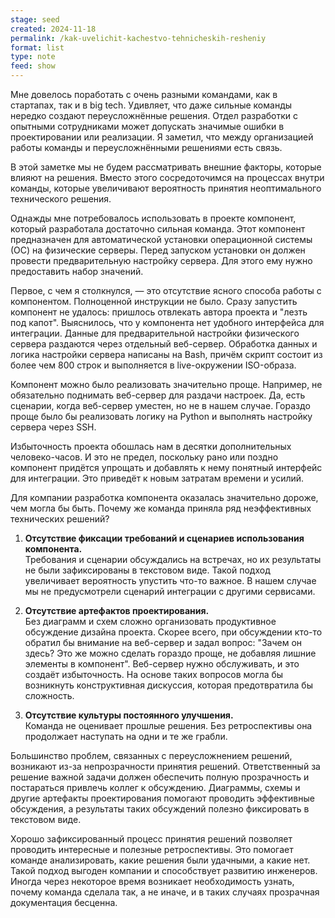 ```yaml
---
stage: seed
created: 2024-11-18
permalink: /kak-uvelichit-kachestvo-tehnicheskih-resheniy
format: list
type: note
feed: show
---
```



Мне довелось поработать с очень разными командами, как в стартапах, так и в big tech. Удивляет, что даже сильные команды нередко создают переусложнённые решения. Отдел разработки с опытными сотрудниками может допускать значимые ошибки в проектировании или реализации. Я заметил, что между организацией работы команды и переусложнёнными решениями есть связь.

В этой заметке мы не будем рассматривать внешние факторы, которые влияют на решения. Вместо этого сосредоточимся на процессах внутри команды, которые увеличивают вероятность принятия неоптимального технического решения.

Однажды мне потребовалось использовать в проекте компонент, который разработала достаточно сильная команда. Этот компонент предназначен для автоматической установки операционной системы (ОС) на физические серверы. Перед запуском установки он должен провести предварительную настройку сервера. Для этого ему нужно предоставить набор значений.

Первое, с чем я столкнулся, — это отсутствие ясного способа работы с компонентом. Полноценной инструкции не было. Сразу запустить компонент не удалось: пришлось отвлекать автора проекта и "лезть под капот". Выяснилось, что у компонента нет удобного интерфейса для интеграции. Данные для предварительной настройки физического сервера раздаются через отдельный веб-сервер. Обработка данных и логика настройки сервера написаны на Bash, причём скрипт состоит из более чем 800 строк и выполняется в live-окружении ISO-образа.

Компонент можно было реализовать значительно проще. Например, не обязательно поднимать веб-сервер для раздачи настроек. Да, есть сценарии, когда веб-сервер уместен, но не в нашем случае. Гораздо проще было бы реализовать логику на Python и выполнять настройку сервера через SSH.

Избыточность проекта обошлась нам в десятки дополнительных человеко-часов. И это не предел, поскольку рано или поздно компонент придётся упрощать и добавлять к нему понятный интерфейс для интеграции. Это приведёт к новым затратам времени и усилий.

Для компании разработка компонента оказалась значительно дороже, чем могла бы быть. Почему же команда приняла ряд неэффективных технических решений?

1. **Отсутствие фиксации требований и сценариев использования компонента.**  
    Требования и сценарии обсуждались на встречах, но их результаты не были зафиксированы в текстовом виде. Такой подход увеличивает вероятность упустить что-то важное. В нашем случае мы не предусмотрели сценарий интеграции с другими сервисами.
    
2. **Отсутствие артефактов проектирования.**  
    Без диаграмм и схем сложно организовать продуктивное обсуждение дизайна проекта. Скорее всего, при обсуждении кто-то обратил бы внимание на веб-сервер и задал вопрос: "Зачем он здесь? Это же можно сделать гораздо проще, не добавляя лишние элементы в компонент". Веб-сервер нужно обслуживать, и это создаёт избыточность. На основе таких вопросов могла бы возникнуть конструктивная дискуссия, которая предотвратила бы сложность.
    
3. **Отсутствие культуры постоянного улучшения.**  
    Команда не оценивает прошлые решения. Без ретроспективы она продолжает наступать на одни и те же грабли.
    

Большинство проблем, связанных с переусложнением решений, возникают из-за непрозрачности принятия решений. Ответственный за решение важной задачи должен обеспечить полную прозрачность и постараться привлечь коллег к обсуждению. Диаграммы, схемы и другие артефакты проектирования помогают проводить эффективные обсуждения, а результаты таких обсуждений полезно фиксировать в текстовом виде.

Хорошо зафиксированный процесс принятия решений позволяет проводить интересные и полезные ретроспективы. Это помогает команде анализировать, какие решения были удачными, а какие нет. Такой подход выгоден компании и способствует развитию инженеров. Иногда через некоторое время возникает необходимость узнать, почему команда сделала так, а не иначе, и в таких случаях прозрачная документация бесценна.
